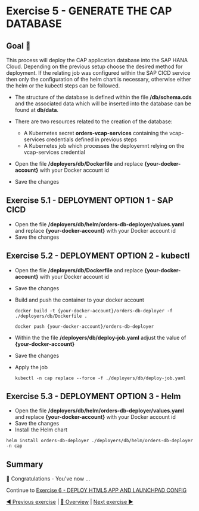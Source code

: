 # Exercise 5 - GENERATE THE CAP DATABASE

## Goal 🎯

This process will deploy the CAP application database into the SAP HANA Cloud. Depending on the previous setup choose the desired method for deployment. If the relating job was configured within the SAP CICD service then only the configuration of the helm chart is necessary, otherwise either the helm or the kubectl steps can be followed.

- The structure of the database is defined within the file **/db/schema.cds** and the associated data which will be inserted into the database can be found at **db/data**.
- There are two resources related to the creation of the database:

  - A Kubernetes secret **orders-vcap-services** containing the vcap-services credentials defined in previous steps
  - A Kubernetes job which processes the deployemnt relying on the vcap-services credential

- Open the file **/deployers/db/Dockerfile** and replace **{your-docker-account}** with your Docker account id
- Save the changes

## Exercise 5.1 - DEPLOYMENT OPTION 1 - SAP CICD

- Open the file **/deployers/db/helm/orders-db-deployer/values.yaml** and replace **{your-docker-account}** with your Docker account id
- Save the changes

## Exercise 5.2 - DEPLOYMENT OPTION 2 - kubectl

- Open the file **/deployers/db/Dockerfile** and replace **{your-docker-account}** with your Docker account id
- Save the changes

- Build and push the container to your docker account

  ```shell
  docker build -t {your-docker-account}/orders-db-deployer -f ./deployers/db/Dockerfile .

  docker push {your-docker-account}/orders-db-deployer
  ```

- Within the the file **/deployers/db/deploy-job.yaml** adjust the value of **{your-docker-account}**
- Save the changes
- Apply the job

  ```shell
  kubectl -n cap replace --force -f ./deployers/db/deploy-job.yaml
  ```

## Exercise 5.3 - DEPLOYMENT OPTION 3 - Helm

- Open the file **/deployers/db/helm/orders-db-deployer/values.yaml** and replace **{your-docker-account}** with your Docker account id
- Save the changes
- Install the Helm chart

```shell
helm install orders-db-deployer ./deployers/db/helm/orders-db-deployer -n cap
```

## Summary

🎉 Congratulations - You've now ...

Continue to [Exercise 6 - DEPLOY HTML5 APP AND LAUNCHPAD CONFIG](../ex6/README.md)

[◀ Previous exercise](../ex4/README.md) | [🔼 Overview](../../README.md) | [Next exercise ▶](../ex6/README.md)
